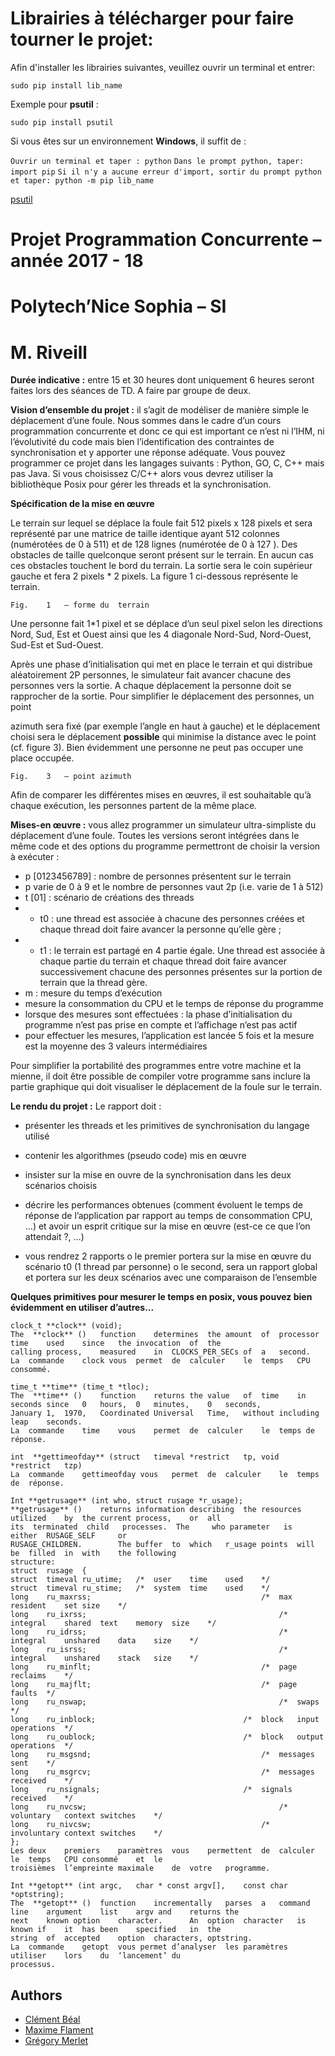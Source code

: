 # Librairies à télécharger pour faire tourner le projet:

Afin d'installer les librairies suivantes, veuillez ouvrir un terminal et entrer:

`sudo pip install lib_name`

Exemple pour **psutil** :

`sudo pip install psutil`

Si vous êtes sur un environnement **Windows**, il suffit de :

`Ouvrir un terminal et taper : python`
`Dans le prompt python, taper: import pip`
`Si il n'y a aucune erreur d'import, sortir du prompt python et taper: python -m pip lib_name`

[psutil](https://code.google.com/archive/p/psutil/downloads)


# Projet	Programmation	Concurrente – année	2017 - 18

# Polytech’Nice	Sophia	– SI

# M. Riveill

**Durée	indicative	:** entre	 15	 et	30 heures dont	uniquement	 6	 heures	seront	faites	lors	des	séances	de
TD. A	faire	par	groupe	de	deux.

**Vision	d’ensemble	du	projet :** il	s’agit	de	modéliser	de	manière	simple	le	déplacement	d’une	foule.
Nous	sommes	dans	le	cadre	d’un	cours	programmation	concurrente	et	donc	ce	qui	est	important	ce
n’est	ni	l’IHM,	ni	l’évolutivité	du	code	mais	bien	l’identification	des	contraintes	de	synchronisation	et
y	apporter	une	réponse	adéquate.
Vous	pouvez	programmer	ce	projet	dans	les	langages	suivants :	Python,	GO,	C,	C++	mais	pas	Java.	Si
vous	choisissez	C/C++	alors	vous	devrez	utiliser	la	bibliothèque	Posix	pour	gérer	les	threads	et	la
synchronisation.

**Spécification	de	la	mise	en	œuvre**

Le	terrain sur	lequel	se	déplace	la	foule	fait	512	pixels	x	128	pixels	et	sera	représenté	par	une	matrice
de	taille	identique	ayant	512	colonnes	(numérotées	de	0	à	511)	et	de	128	lignes	(numérotée	de	0	à
127 ). Des	obstacles	de	taille	quelconque	seront	présent	sur	le	terrain.	En	aucun	cas	ces	obstacles
touchent	le	bord	du	terrain.	La	sortie	sera	le	coin	supérieur	gauche	et	fera	2	pixels	*	2	pixels.	La
figure	1	ci-dessous	représente	le	terrain.

```
Fig.	1	– forme	du	terrain
```
Une	personne	fait	1*1 pixel	et	se	déplace	d’un	seul	pixel	selon	les	directions	Nord,	Sud,	Est	et	Ouest
ainsi	que	les	4	diagonale	Nord-Sud,	Nord-Ouest,	Sud-Est	et	Sud-Ouest.

Après	 une	 phase	 d’initialisation	 qui	 met	en	 place	 le	 terrain	 et	 qui	distribue	 aléatoirement	 2P
personnes,	le	simulateur	fait	avancer	chacune	des	personnes	vers	la	sortie.	A	chaque	déplacement	la
personne	doit	se	rapprocher	de	la	sortie. Pour	simplifier	le	déplacement	des	personnes,	un	point


azimuth	 sera	 fixé	(par	 exemple	 l’angle	en	 haut	 à	 gauche)	et	 le	 déplacement choisi	 sera	 le
déplacement	 **possible** qui	minimise	la	distance	avec	le	point	(cf.	figure	3).	Bien	évidemment	une
personne	ne	peut	pas	occuper	une	place	occupée.

```
Fig.	3	– point	azimuth
```
Afin	de	comparer	les	différentes mises	en	œuvres,	il	est	souhaitable	qu’à	chaque	exécution,	les
personnes	partent	de	la	même	place.

**Mises-en œuvre :** vous	allez	programmer	un	simulateur	ultra-simpliste	du	déplacement	d’une	foule.
Toutes	les versions	seront	intégrées	dans	le	même	code et des	options	du	programme	permettront
de	choisir	la	version	à	exécuter :

- p	[0123456789]	:	nombre de	personnes	présentent sur	le	terrain
- p varie	de	0	à	9	et	le	nombre	de	personnes	vaut	2p (i.e.	varie	de	1	à	512)
- t	[01]	: scénario	de	créations	des	threads
- - t0	:	une	thread	est	associée	à	chacune	des	personnes	créées	et	chaque	thread	doit	faire
    avancer	la	personne	qu’elle	gère ;
- - t1 :	le	terrain	est	partagé	en	4	partie	égale.	Une	thread	est	associée	à	chaque	partie	du
    terrain	et	chaque	thread	doit	faire	avancer	successivement	chacune	des	personnes	présentes
    sur	la	portion	de	terrain	que	la	thread	gère.
- m :	mesure	du	temps	d’exécution
- mesure	la	consommation	du	CPU	et	le	temps	de	réponse	du	programme
- lorsque	des	mesures	sont	effectuées :	la	phase	d’initialisation	du	programme	n’est	pas	prise
    en	compte	et	l’affichage	n’est	pas	actif
- pour	effectuer	les	mesures,	l’application	est	lancée	5	fois	et	la	mesure	est	la	moyenne	des	3
    valeurs	intermédiaires

Pour	simplifier	la	portabilité	des	programmes	entre	votre	machine	et	la	mienne,	il	doit	être	possible
de	compiler	votre	programme	sans	inclure	la	partie	graphique	qui	doit	visualiser	le	déplacement	de
la	foule	sur	le	terrain.

**Le	rendu	du	projet :**
Le	rapport	doit :

- présenter	les	threads	et	les	primitives	de	synchronisation	du	langage	utilisé
- contenir	les	algorithmes	(pseudo	code)	mis	en	œuvre


- insister	sur	la	mise	en	ouvre	de	la	synchronisation	dans	les	deux	scénarios	choisis
- décrire	les	performances	obtenues	(comment	évoluent	le	temps	de	réponse	de	l’application
    par	rapport	au	temps	de	consommation	CPU,	...)	et	avoir	un	esprit	critique	sur	la	mise	en
    œuvre (est-ce	ce	que	l’on	attendait ?,	...)
- vous	rendrez	2	rapports
    o le	premier	portera	sur	la	mise	en	œuvre	du	scénario	t0	(1	thread	par	personne)
    o le	 second,	 sera	 un	 rapport	 global	 et	 portera	 sur	 les	 deux	 scénarios	 avec	 une
       comparaison	de	l’ensemble


**Quelques	primitives	pour	mesurer	le	temps en	posix,	 vous	 pouvez	 bien	 évidemment	en	utiliser
d’autres...**

```
clock_t **clock** (void);
The	 **clock** ()	function	determines	the	amount	of	processor	time	used	since	the	invocation	of	the
calling	process,	measured	in	CLOCKS_PER_SECs	of	a	second.
La	commande	clock vous	permet	de	calculer	le	temps	CPU	consommé.

time_t **time** (time_t *tloc);
The	 **time** ()	function	returns	the	value	of	time	in	seconds	since	0	hours,	0	minutes,	0	seconds,
January	1,	1970,	Coordinated	Universal	Time,	without	including	leap	seconds.
La	commande	time	vous	permet	de	calculer	le	temps de	réponse.

int	 **gettimeofday** (struct	timeval	*restrict	tp,	void	*restrict	tzp)
La	commande	gettimeofday vous	permet	de	calculer	le	temps	de	réponse.

Int **getrusage** (int who,	struct rusage *r_usage);
**getrusage** ()	returns	information	describing	the	resources	utilized	by	the	current	process,	or	all
its	 terminated	 child	 processes.	 The	 who parameter	 is	 either	 RUSAGE_SELF	 or
RUSAGE_CHILDREN.		The	buffer	to	which	r_usage points	will	be	filled	in	with	the	following
structure:
struct	rusage	{
struct	timeval	ru_utime;	/*	user	time	used	*/
struct	timeval	ru_stime;	/*	system	time	used	*/
long	ru_maxrss;										/*	max	resident	set	size	*/
long	ru_ixrss;											/*	integral	shared	text	memory	size	*/
long	ru_idrss;											/*	integral	unshared	data	size	*/
long	ru_isrss;											/*	integral	unshared	stack	size	*/
long	ru_minflt;										/*	page	reclaims	*/
long	ru_majflt;										/*	page	faults	*/
long	ru_nswap;											/*	swaps	*/
long	ru_inblock;									/*	block	input	operations	*/
long	ru_oublock;									/*	block	output	operations	*/
long	ru_msgsnd;										/*	messages	sent	*/
long	ru_msgrcv;										/*	messages	received	*/
long	ru_nsignals;								/*	signals	received	*/
long	ru_nvcsw;											/*	voluntary	context	switches	*/
long	ru_nivcsw;										/*	involuntary	context	switches	*/
};
Les	deux	premiers	paramètres	vous	permettent	de	calculer	le	temps	CPU	consommé	et	le
troisièmes	l’empreinte	maximale	de	votre	programme.

Int **getopt** (int argc,	char * const argv[],	const char *optstring);
The	 **getopt** ()	function	incrementally	parses	a	command	line	argument	list	argv and	returns	the
next	known option	character.		An	option	character	is	known if	it	has	been	specified	in	the
string	of	accepted	option	characters,	optstring.
La	commande	getopt	vous permet	d’analyser	les	paramètres	utiliser	lors	du	‘lancement’	du
processus.
```

## Authors

- [Clément Béal](mailto:clement.beal@etu.unice.fr)
- [Maxime Flament](mailto:maxime.flament@etu.unice.fr)
- [Grégory Merlet](mailto:gregory.merlet@etu.unice.fr)
